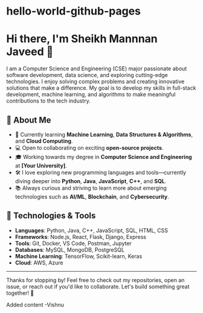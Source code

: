 # hello-world-github-pages
# Hi there, I'm Sheikh Mannnan Javeed 👋

I am a Computer Science and Engineering (CSE) major passionate about software development, data science, and exploring cutting-edge technologies. I enjoy solving complex problems and creating innovative solutions that make a difference. My goal is to develop my skills in full-stack development, machine learning, and algorithms to make meaningful contributions to the tech industry.

## 🚀 About Me
- 🌱 Currently learning **Machine Learning**, **Data Structures & Algorithms**, and **Cloud Computing**.
- 💻 Open to collaborating on exciting **open-source projects**.
- 🎓 Working towards my degree in **Computer Science and Engineering** at **[Your University]**.
- 🛠️ I love exploring new programming languages and tools—currently diving deeper into **Python**, **Java**, **JavaScript**, **C++**, and **SQL**.
- 📚 Always curious and striving to learn more about emerging technologies such as **AI/ML**, **Blockchain**, and **Cybersecurity**.

## 🧰 Technologies & Tools
- **Languages**: Python, Java, C++, JavaScript, SQL, HTML, CSS
- **Frameworks**: Node.js, React, Flask, Django, Express
- **Tools**: Git, Docker, VS Code, Postman, Jupyter
- **Databases**: MySQL, MongoDB, PostgreSQL
- **Machine Learning**: TensorFlow, Scikit-learn, Keras 
- **Cloud**: AWS, Azure


---

Thanks for stopping by! Feel free to check out my repositories, open an issue, or reach out if you'd like to collaborate. Let's build something great together! 🚀

Added content -Vishnu
